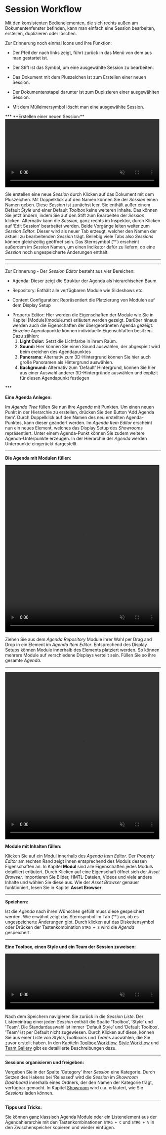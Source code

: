 # Session Workflow


<!---
![SessionList](img/Manager/SessionList_Crop.PNG)
--->
Mit den konsistenten Bedienelementen, die sich rechts außen am Dokumentenfenster befinden, kann man einfach eine Session bearbeiten, erstellen, duplizieren oder löschen. 

Zur Erinnerung noch einmal Icons und ihre Funktion: 
<ul>
<li>Der Pfeil der nach links zeigt, führt zurück in das Menü von dem aus man gestartet ist. </p></li>
</p>
<li>Der Stift ist das Symbol, um eine ausgewählte Session zu bearbeiten. </p></li>
</p>
<li>Das Dokument mit dem Pluszeichen ist zum Erstellen einer neuen Session. </p></li>
</p>
<li>Der Dokumentenstapel darunter ist zum Duplizieren einer ausgewählten Session. </p></li>
</p>
<li>Mit dem Mülleimersymbol löscht man eine ausgewählte Session. </p></li>
</ul>
***
**Erstellen einer neuen Session:**  

<video width="99%" height="220" autoplay loop muted markdown="1">
    <source src="../img/Manager/Gifs/SessionList_Workflow.webm" type="video/webm" markdown="1">
</video>

Sie erstellen eine neue *Session* durch Klicken auf das Dokument mit dem Pluszeichen. Mit Doppelklick auf den Namen können Sie der *Session* einen Namen geben. Diese *Session* ist zunächst leer. Sie enthält außer einem Default *Style* und einer Default *Toolbox* keine weiteren Inhalte. Das können Sie jetzt ändern, indem Sie auf den Stift zum Bearbeiten der *Session* klicken. Alternativ kann die *Session*, ganz rechts im Inspektor, durch Klicken auf ‘Edit Session’ bearbeitet werden. Beide Vorgänge leiten weiter zum *Session Editor*. Dieser wird als neuer Tab erzeugt, welcher den Namen der aktuell zu bearbeitenden *Session* trägt. Beliebig viele Tabs also *Sessions* können gleichzeitig geöffnet sein. Das Sternsymbol (‘\*’) erscheint außerdem im *Session* Namen, um einen Indikator dafür zu liefern, ob eine *Session* noch ungespeicherte Änderungen enthält.
***
<!---
![SessionEditor](img/Manager/SessionEditor_AgendItemFocused.PNG) 
--->

***

Zur Erinnerung - Der *Session Editor* besteht aus vier Bereichen: 
<ul>
<li>Agenda: Dieser zeigt die Struktur der Agenda als hierarchischen Baum.</p></li>  

</p>

<li>Repository: Enthält alle verfügbaren Module wie Slideshows etc.</p></li>

 </p>

<li>Content Configuration: Repräsentiert die Platzierung von Modulen auf dem Display Setup</p></li>

</p>

<li>Property Editor: Hier werden die Eigenschaften der Module wie Sie in Kapitel [Module](module.md) erläutert werden gezeigt. Darüber hinaus  werden auch die Eigenschaften der übergeordneten Agenda gezeigt. Einzelne Agendapunkte können individuelle Eigenschfaften besitzen. Dazu zählen:
<ol>
<li><b>Light Color:</b> Setzt die Lichtfarbe in ihrem Raum.</li>
<li><b>Sound:</b> Hier können Sie einen Sound auswählen, der abgespielt wird beim ereichen des Agendapunktes</li>
<li><b>Panorama:</b> Alternativ zum 3D-Hintergrund können Sie hier auch große Panoramen als Hintergrund auswählen.
</li>
<li><b>Background:</b> Alternativ zum 'Default' Hintergrund, können Sie hier aus einer Auswahl anderer 3D-Hintergründe auswählen und explizit für diesen Agendapunkt festlegen </li>
</ol>
</p></li>  

</p>
</ul>
***


**Eine Agenda Anlegen:** 

Im *Agenda Tree* füllen Sie nun ihre *Agenda* mit Punkten. Um einen neuen Punkt in der Hierarchie zu erstellen, drücken Sie den Button ‘Add Agenda Item’. Durch Doppelklick auf den Namen des neu erstellten Agenda-Punktes, kann dieser geändert werden. Im *Agenda Item Editor* erscheint nun ein neues Element, welches das Display Setup des *Showrooms* repräsentiert. Unter einem Agenda-Punkt können Sie zudem weitere Agenda-Unterpunkte erzeugen. In der Hierarchie der *Agenda* werden Unterpunkte eingerückt dargestellt.  
***
**Die Agenda mit Modulen füllen:**  
<!---
![SessionWorkflow](img/Manager/Gifs/Agenda_Anlegen.gif)
--->
<video width="99%" height="540" autoplay loop muted markdown="1">
    <source src="../img/Manager/Gifs/Agenda_Anlegen.webm" type="video/webm" markdown="1" align="left">
</video>

Ziehen Sie aus dem *Agenda Repository* Module ihrer Wahl per Drag and Drop in ein Element im *Agenda Item Editor*. Entsprechend des Display Setups können Module innerhalb des Elements platziert werden. So können mehrere Module auf verschiedene Displays verteilt sein. Füllen Sie so ihre gesamte *Agenda*. 
***
<!---
![SessionWorkflow](img/Manager/Gifs/Agenda_Fuellen.gif)
--->

<video width="99%" height="540" autoplay loop muted markdown="1">
    <source src="../img/Manager/Gifs/Agenda_Fuellen.webm" type="video/webm" markdown="1" align="left">
</video>

**Module mit Inhalten füllen:** 

Klicken Sie auf ein Modul innerhalb des *Agenda Item Editor*. Der *Property Editor* am rechten Rand zeigt ihnen entsprechend des Moduls dessen Eigenschaften an. In Kapitel **Modul** sind alle Eigenschaften jedes Moduls detailliert erläutert. Durch Klicken auf eine Eigenschaft öffnet sich der *Asset Browser*. Importieren Sie Bilder, HMTL-Dateien, Videos und viele andere Inhalte und wählen Sie diese aus. Wie der *Asset Browser* genauer funktioniert, lesen Sie in Kapitel **Asset Browser**. 
***


**Speichern:**

Ist die *Agenda* nach ihren Wünschen gefüllt muss diese gespeichert werden. Wie erwähnt zeigt das Sternsymbol im Tab (‘\*’) an, ob es ungespeicherte Änderungen gibt. Durch klicken auf das Diskettensymbol oder Drücken der Tastenkombination `STRG + S` wird die *Agenda* gespeichert. 
***
**Eine Toolbox, einen Style und ein Team der Session zuweisen:** 
<!---
![SessionWorkflow](img/Manager/Gifs/Release_Session.gif)
--->
<video width="99%" height="180" autoplay loop muted markdown="1">
    <source src="../img/Manager/Gifs/Release_Session.webm" type="video/webm" markdown="1" align="left">
</video>

Nach dem Speichern navigieren Sie zurück in die *Session Liste*. Der Listeneintrag einer jeden *Session* enthält die Spalte ‘Toolbox’, ‘Style’ und 'Team'. Die Standardauswahl ist immer ‘Default Style’ und ‘Default Toolbox’. 'Team' ist per Default nicht zugewiesen. Durch Klicken auf diese, können Sie aus einer Liste von *Styles*,*Toolboxes* und *Teams* auswählen, die Sie zuvor erstellt haben. In den Kapiteln [Toolbox Workflow](toolboxworkflow.md),  [Style Workflow](styleworkflow.md) und [Team Gallery](teamgallery.md) gibt es detaillierte Beschreibungen dazu. 
***

**Sessions organisieren und freigeben:** 

Vergeben Sie in der Spalte ‘Category’ ihrer *Session* eine Kategorie. Durch Setzen des Hakens bei ‘Released’ wird die *Session* im *Showroom Dashboard* innerhalb eines Ordners, der den Namen der Kategorie trägt, verfügbar gemacht. In Kapitel [Showroom](showroom.md) wird u.a. erläutert, wie Sie *Sessions* laden können.


***
**Tipps und Tricks:**

Sie können ganz klassisch Agenda Module oder ein Listenelement aus der Agendahierarchie mit den Tastenkombinationen `STRG + C` und `STRG + V` in den Zwischenspeicher kopieren und wieder einfügen.
